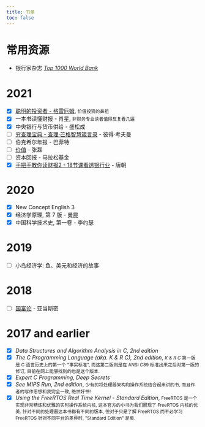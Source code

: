 ```yaml
---
title: 书单
toc: false
---
```


# 常用资源

* 银行家杂志 *[Top 1000 World Bank](https://www.thebanker.com/Top-1000)*

# 2021

- [x] [聪明的投资者 - 格雷厄姆](/reading-notes/the-intelligent-investor-notes), <small>价值投资的鼻祖</small>
- [x] 一本书读懂财报 - 肖星, <small>非财务专业读者值得反复看几遍</small>
- [x] 中央银行与货币供给 - 盛松成
- [ ] [穷查理宝典 - 查理·芒格智慧箴言录](/reading-notes/poor-charlies-almanack-notes) - 彼得·考夫曼
- [ ] 伯克希尔年报 - 巴菲特
- [ ] [价值](/reading-notes/jiazhi.md) - 张磊
- [ ] 资本回报 - 马拉松基金
- [x] [手把手教你读财报2 - 18节课看透银行业](/reading-notes/caibao2-bank) - 唐朝

# 2020

- [x] New Concept English 3
- [x] 经济学原理, 第 7 版 - 曼昆
- [x] 中国科学技术史, 第一卷 - 李约瑟

# 2019

- [ ] 小岛经济学: 鱼、美元和经济的故事

# 2018

- [ ] [国富论](/reading-notes/the-wealth-of-nations-notes) - 亚当斯密

# 2017 and earlier

- [x] *Data Structures and Algorithm Analysis in C, 2nd edition*
- [x] *The C Programming Language (aka. K & R C), 2nd edition*, <small> *K & R C* 第一版是 C 语言历史上的第一个 "事实标准", 而这第二版则是在 ANSI C89 标准出来之后对第一版的修订, 目前在网上能够找到的也是这个版本.</small>
- [x] *Expert C Programming, Deep Secrets*
- [x] *See MIPS Run, 2nd edition*, <small>少有的将处理器架构和操作系统结合起来讲的书, 而且作者的写作思想和我完全一致, 绝世好书!</small>
- [x] *Using the FreeRTOS Real Time Kernel - Standard Edition*, <small>FreeRTOS 是一个实现非常精炼和优雅的实时操作系统内核, 这本官方的小书为我们展现了 FreeRTOS 内核的优美. 针对不同的处理器这本书都有不同的版本, 但对于只是了解 FreeRTOS 而不必学习 FreeRTOS 针对不同平台的差异时, "Standard Edition" 足矣.</small>
